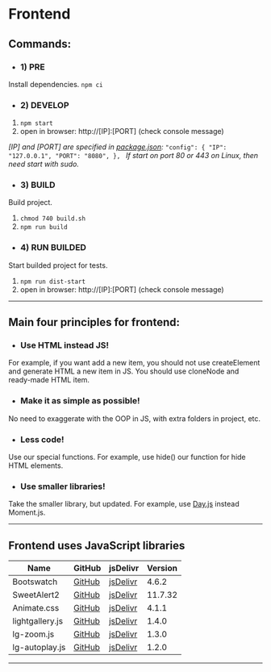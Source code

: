 # Frontend

## Commands:

- ### 1) PRE
Install dependencies.
`npm ci`

- ### 2) DEVELOP
1. `npm start`
2. open in browser: http://[IP]:[PORT] (check console message)

*[IP] and [PORT] are specified in [package.json](package.json#L12):*
`"config": {
    "IP": "127.0.0.1",
    "PORT": "8080",
  },
`
*If start on port 80 or 443 on Linux, then need start with sudo.*

- ### 3) BUILD
Build project.
1. `chmod 740 build.sh`
2. `npm run build`

- ### 4) RUN BUILDED
Start builded project for tests.
1. `npm run dist-start`
2. open in browser: http://[IP]:[PORT] (check console message)

------------

## Main four principles for frontend:

- ### Use HTML instead JS!
For example, if you want add a new item, you should not use createElement and generate HTML a new item in JS. You should use cloneNode and ready-made HTML item.

- ### Make it as simple as possible!
No need to exaggerate with the OOP in JS, with extra folders in project, etc.

- ### Less code!
Use our special functions. For example, use hide() our function for hide HTML elements.

- ### Use smaller libraries!
Take the smaller library, but updated. For example, use [Day.js](https://github.com/iamkun/dayjs "Day.js") instead Moment.js.

------------

## Frontend uses JavaScript libraries
| Name | GitHub | jsDelivr | Version |
|------|--------|----------|---------|
| Bootswatch | [GitHub](https://github.com/thomaspark/bootswatch) | [jsDelivr](https://www.jsdelivr.com/package/npm/bootswatch?path=dist%2Fflatly&tab=files) | 4.6.2 |
| SweetAlert2 | [GitHub](https://github.com/sweetalert2/sweetalert2) | [jsDelivr](https://www.jsdelivr.com/package/npm/sweetalert2?path=dist&tab=files) | 11.7.32
| Animate.css | [GitHub](https://github.com/daneden/animate.css) | [jsDelivr](https://www.jsdelivr.com/package/npm/animate.css?tab=files) | 4.1.1
| lightgallery.js | [GitHub](https://github.com/sachinchoolur/lightgallery.js) | [jsDelivr](https://www.jsdelivr.com/package/npm/lightgallery.js?path=dist&tab=files) | 1.4.0
| lg-zoom.js | [GitHub](https://github.com/sachinchoolur/lg-zoom.js) | [jsDelivr](https://www.jsdelivr.com/package/npm/lg-zoom.js?path=dist&tab=files) | 1.3.0
| lg-autoplay.js | [GitHub](https://github.com/sachinchoolur/lg-autoplay.js) | [jsDelivr](https://www.jsdelivr.com/package/npm/lg-autoplay.js?path=dist&tab=files) | 1.2.0

------------
